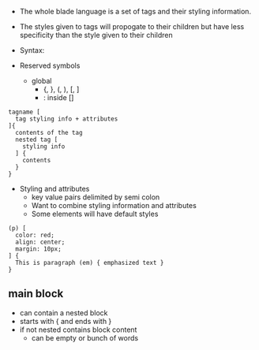 - The whole blade language is a set of tags and their styling information.
- The styles given to tags will propogate to their children but have less specificity than the style given to their children

- Syntax:

- Reserved symbols
  - global
    - {, }, (, ), [, ]
    - : inside []

```
tagname [
  tag styling info + attributes
]{
  contents of the tag
  nested tag [
    styling info
  ] {
    contents
  }
}
```

- Styling and attributes
  - key value pairs delimited by semi colon
  - Want to combine styling information and attributes
  - Some elements will have default styles

```
(p) [
  color: red;
  align: center;
  margin: 10px;
] {
  This is paragraph (em) { emphasized text }
}
```


## main block

- can contain a nested block
- starts with { and ends with }
- if not nested contains block content
  - can be empty or bunch of words
